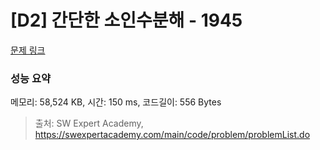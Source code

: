 # [D2] 간단한 소인수분해 - 1945 

[문제 링크](https://swexpertacademy.com/main/code/problem/problemDetail.do?contestProbId=AV5Pl0Q6ANQDFAUq) 

### 성능 요약

메모리: 58,524 KB, 시간: 150 ms, 코드길이: 556 Bytes



> 출처: SW Expert Academy, https://swexpertacademy.com/main/code/problem/problemList.do